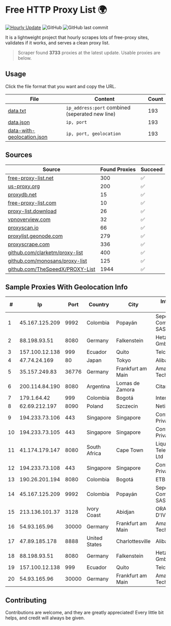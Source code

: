 
# Free HTTP Proxy List 🌍

[![Hourly Update](https://github.com/mertguvencli/http-proxy-list/actions/workflows/main.yml/badge.svg?branch=main)](https://github.com/mertguvencli/http-proxy-list/actions/workflows/main.yml)
![GitHub](https://img.shields.io/github/license/mertguvencli/http-proxy-list)
![GitHub last commit](https://img.shields.io/github/last-commit/mertguvencli/http-proxy-list)

It is a lightweight project that hourly scrapes lots of free-proxy sites, validates if it works, and serves a clean proxy list.


> Scraper found **3733** proxies at the latest update. Usable proxies are below.

## Usage

Click the file format that you want and copy the URL.


|File|Content|Count|
|----|-------|-----|
|[data.txt](https://raw.githubusercontent.com/mertguvencli/http-proxy-list/main/proxy-list/data.txt)|`ip_address:port` combined (seperated new line)|193|
|[data.json](https://raw.githubusercontent.com/mertguvencli/http-proxy-list/main/proxy-list/data.json)|`ip, port`|193|
|[data-with-geolocation.json](https://raw.githubusercontent.com/mertguvencli/http-proxy-list/main/proxy-list/data-with-geolocation.json)|`ip, port, geolocation`|193|

## Sources

|Source|Found Proxies|Succeed|
|------|-------------|-------|
|[free-proxy-list.net](https://free-proxy-list.net)|300|✅|
|[us-proxy.org](https://www.us-proxy.org)|200|✅|
|[proxydb.net](http://proxydb.net)|15|✅|
|[free-proxy-list.com](https://free-proxy-list.com/?page=&port=&type%5B%5D=http&type%5B%5D=https&up_time=0&search=Search)|10|✅|
|[proxy-list.download](https://www.proxy-list.download/HTTP)|26|✅|
|[vpnoverview.com](https://vpnoverview.com/privacy/anonymous-browsing/free-proxy-servers)|32|✅|
|[proxyscan.io](https://www.proxyscan.io)|66|✅|
|[proxylist.geonode.com](https://proxylist.geonode.com/api/proxy-list?limit=300&page=1&sort_by=lastChecked&sort_type=desc&protocols=http,https)|279|✅|
|[proxyscrape.com](https://api.proxyscrape.com/v2/?request=displayproxies&protocol=http&timeout=10000&country=all&ssl=all&anonymity=all)|336|✅|
|[github.com/clarketm/proxy-list](https://raw.githubusercontent.com/clarketm/proxy-list/master/proxy-list-raw.txt)|400|✅|
|[github.com/monosans/proxy-list](https://raw.githubusercontent.com/monosans/proxy-list/main/proxies/http.txt)|125|✅|
|[github.com/TheSpeedX/PROXY-List](https://raw.githubusercontent.com/TheSpeedX/PROXY-List/master/http.txt)|1944|✅|


## Sample Proxies With Geolocation Info

|#|Ip|Port|Country|City|Internet Service Provider|
|-|--|----|-------|----|-------------------------|
|1|45.167.125.209|9992|Colombia|Popayán|Sepcom Comunicaciones SAS|
|2|88.198.93.51|8080|Germany|Falkenstein|Hetzner Online GmbH|
|3|157.100.12.138|999|Ecuador|Quito|Telconet S.A|
|4|47.74.24.169|80|Japan|Tokyo|Alibaba.com LLC|
|5|35.157.249.83|36776|Germany|Frankfurt am Main|Amazon Technologies Inc.|
|6|200.114.84.190|8080|Argentina|Lomas de Zamora|Citarella S.A.|
|7|179.1.64.42|999|Colombia|Bogotá|Internexa S.a. E.S.P|
|8|62.69.212.197|8090|Poland|Szczecin|Netia SA|
|9|194.233.73.106|443|Singapore|Singapore|Contabo Asia Private Limited|
|10|194.233.73.105|443|Singapore|Singapore|Contabo Asia Private Limited|
|11|41.174.179.147|8080|South Africa|Cape Town|Liquid Telecommunications Ltd|
|12|194.233.73.108|443|Singapore|Singapore|Contabo Asia Private Limited|
|13|190.26.201.194|8080|Colombia|Bogotá|ETB - Colombia|
|14|45.167.125.209|9992|Colombia|Popayán|Sepcom Comunicaciones SAS|
|15|213.136.101.37|3128|Ivory Coast|Abidjan|ORANGE COTE D'IVOIRE|
|16|54.93.165.96|30000|Germany|Frankfurt am Main|Amazon Technologies Inc.|
|17|47.89.185.178|8888|United States|Charlottesville|Alibaba.com LLC|
|18|88.198.93.51|8080|Germany|Falkenstein|Hetzner Online GmbH|
|19|157.100.12.138|999|Ecuador|Quito|Telconet S.A|
|20|54.93.165.96|30000|Germany|Frankfurt am Main|Amazon Technologies Inc.|



## Contributing

Contributions are welcome, and they are greatly appreciated! Every
little bit helps, and credit will always be given.

